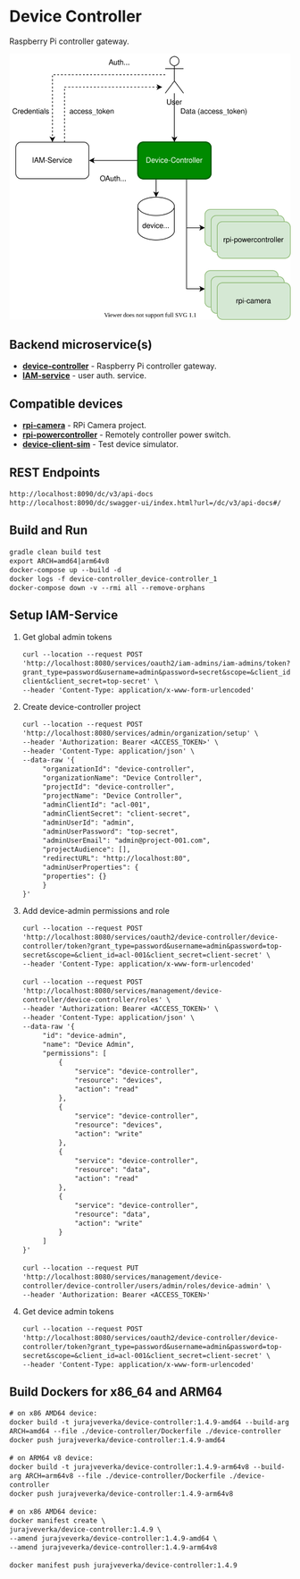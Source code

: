 # Device Controller
Raspberry Pi controller gateway.

![architecture](docs/device-controller.svg)

## Backend microservice(s)
* [__device-controller__](device-controller) - Raspberry Pi controller gateway.
* [__IAM-service__](https://github.com/jveverka/iam-service) - user auth. service.

## Compatible devices
* [__rpi-camera__](../rpi-camera) - RPi Camera project.
* [__rpi-powercontroller__](../rpi-powercontroller) - Remotely controller power switch. 
* [__device-client-sim__](device-client-sim) - Test device simulator.

## REST Endpoints
```
http://localhost:8090/dc/v3/api-docs
http://localhost:8090/dc/swagger-ui/index.html?url=/dc/v3/api-docs#/
```

## Build and Run
```
gradle clean build test
export ARCH=amd64|arm64v8
docker-compose up --build -d
docker logs -f device-controller_device-controller_1
docker-compose down -v --rmi all --remove-orphans
```

## Setup IAM-Service 
1. Get global admin tokens
   ```
   curl --location --request POST 'http://localhost:8080/services/oauth2/iam-admins/iam-admins/token?grant_type=password&username=admin&password=secret&scope=&client_id=admin-client&client_secret=top-secret' \
   --header 'Content-Type: application/x-www-form-urlencoded'
   ```
2. Create device-controller project
   ```
   curl --location --request POST 'http://localhost:8080/services/admin/organization/setup' \
   --header 'Authorization: Bearer <ACCESS_TOKEN>' \
   --header 'Content-Type: application/json' \
   --data-raw '{
        "organizationId": "device-controller",
        "organizationName": "Device Controller",
        "projectId": "device-controller",
        "projectName": "Device Controller",
        "adminClientId": "acl-001",
        "adminClientSecret": "client-secret",
        "adminUserId": "admin",
        "adminUserPassword": "top-secret",
        "adminUserEmail": "admin@project-001.com",
        "projectAudience": [],
        "redirectURL": "http://localhost:80",
        "adminUserProperties": {
        "properties": {}
        }
   }'
   ```
3. Add device-admin permissions and role
   ```
   curl --location --request POST 'http://localhost:8080/services/oauth2/device-controller/device-controller/token?grant_type=password&username=admin&password=top-secret&scope=&client_id=acl-001&client_secret=client-secret' \
   --header 'Content-Type: application/x-www-form-urlencoded'
   
   curl --location --request POST 'http://localhost:8080/services/management/device-controller/device-controller/roles' \
   --header 'Authorization: Bearer <ACCESS_TOKEN>' \
   --header 'Content-Type: application/json' \
   --data-raw '{
        "id": "device-admin",
        "name": "Device Admin",
        "permissions": [
            {
                "service": "device-controller",
                "resource": "devices",
                "action": "read"
            },
            {
                "service": "device-controller",
                "resource": "devices",
                "action": "write"
            },
            {
                "service": "device-controller",
                "resource": "data",
                "action": "read"
            },
            {
                "service": "device-controller",
                "resource": "data",
                "action": "write"
            }
        ]
   }'
   
   curl --location --request PUT 'http://localhost:8080/services/management/device-controller/device-controller/users/admin/roles/device-admin' \
   --header 'Authorization: Bearer <ACCESS_TOKEN>'
   ```
4. Get device admin tokens
   ```
   curl --location --request POST 'http://localhost:8080/services/oauth2/device-controller/device-controller/token?grant_type=password&username=admin&password=top-secret&scope=&client_id=acl-001&client_secret=client-secret' \
   --header 'Content-Type: application/x-www-form-urlencoded'
   ```

## Build Dockers for x86_64 and ARM64 
```
# on x86 AMD64 device:
docker build -t jurajveverka/device-controller:1.4.9-amd64 --build-arg ARCH=amd64 --file ./device-controller/Dockerfile ./device-controller 
docker push jurajveverka/device-controller:1.4.9-amd64

# on ARM64 v8 device:
docker build -t jurajveverka/device-controller:1.4.9-arm64v8 --build-arg ARCH=arm64v8 --file ./device-controller/Dockerfile ./device-controller 
docker push jurajveverka/device-controller:1.4.9-arm64v8

# on x86 AMD64 device: 
docker manifest create \
jurajveverka/device-controller:1.4.9 \
--amend jurajveverka/device-controller:1.4.9-amd64 \
--amend jurajveverka/device-controller:1.4.9-arm64v8

docker manifest push jurajveverka/device-controller:1.4.9
```